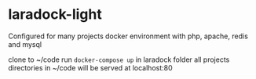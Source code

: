 # laradock-light
Configured for many projects docker environment with php, apache, redis and mysql

clone to ~/code
run `docker-compose up` in laradock folder
all projects directories in ~/code will be served at localhost:80
